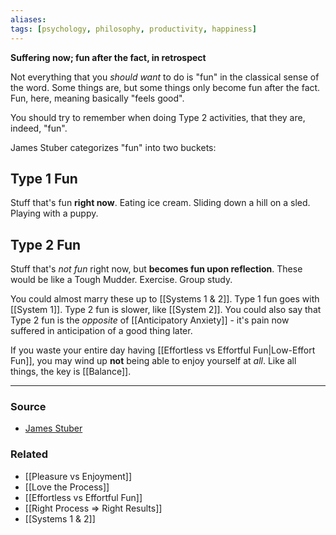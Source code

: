 ```yaml
---
aliases: 
tags: [psychology, philosophy, productivity, happiness]
---
```

**Suffering now; fun after the fact, in retrospect**

Not everything that you *should want* to do is "fun" in the classical sense of the word. Some things are, but some things only become fun after the fact. Fun, here, meaning basically "feels good". 

You should try to remember when doing Type 2 activities, that they are, indeed, "fun".

James Stuber categorizes "fun" into two buckets:

## Type 1 Fun
Stuff that's fun **right now**. Eating ice cream. Sliding down a hill on a sled. Playing with a puppy.

## Type 2 Fun
Stuff that's *not fun* right now, but **becomes fun upon reflection**. These would be like a Tough Mudder. Exercise. Group study.

You could almost marry these up to [[Systems 1 & 2]]. Type 1 fun goes with [[System 1]]. Type 2 fun is slower, like [[System 2]]. You could also say that Type 2 fun is the *opposite* of [[Anticipatory Anxiety]] - it's pain now suffered in anticipation of a good thing later.

If you waste your entire day having [[Effortless vs Effortful Fun|Low-Effort Fun]], you may wind up **not** being able to enjoy yourself at *all*. Like all things, the key is [[Balance]].

---
### Source
- [James Stuber](https://www.jamesstuber.com/boring-is-fun/?ref=jamesstuber.com)

### Related
- [[Pleasure vs Enjoyment]]
- [[Love the Process]]
- [[Effortless vs Effortful Fun]]
- [[Right Process ⇒ Right Results]]
- [[Systems 1 & 2]]
 